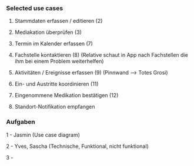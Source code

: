 ### Selected use cases

1. Stammdaten erfassen / editieren (2)

2. Mediakation überprüfen (3)

3. Termin im Kalender erfassen (7)

4. Fachstelle kontaktieren (8) (Relative schaut in App nach Fachstellen die ihm bei einem Problem weiterhelfen)

5. Aktivitäten / Ereignisse erfassen (9) (Pinnwand --> Totes Grosi)

6. Ein- und Austritte koordinieren (11)

7. Eingenommene Medikation bestätigen (12)

8. Standort-Notifikation empfangen


### Aufgaben

1 - Jasmin (Use case diagram)

2 - Yves, Sascha (Technische, Funktional, nicht funktional)

3 - 